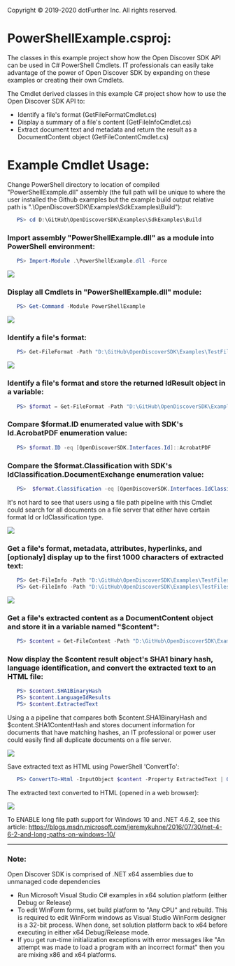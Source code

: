 Copyright © 2019-2020 dotFurther Inc. All rights reserved.

# PowerShellExample.csproj:

The classes in this example project show how the Open Discover SDK API can be used in C# PowerShell Cmdlets. IT professionals
can easily take advantage of the power of Open Discover SDK by expanding on these examples or creating their own Cmdlets.

The Cmdlet derived classes in this example C# project show how to use the Open Discover SDK API to:
- Identify a file's format (GetFileFormatCmdlet.cs)
- Display a summary of a file's content (GetFileInfoCmdlet.cs)
- Extract document text and metadata and return the result as a DocumentContent object (GetFileContentCmdlet.cs)

# Example Cmdlet Usage:
Change PowerShell directory to location of compiled "PowerShellExample.dll" assembly (the full path will be unique to where the user installed the Github examples but the example build output relative path is ".\OpenDiscoverSDK\Examples\SdkExamples\Build"):
```powershell
   PS> cd D:\GitHub\OpenDiscoverSDK\Examples\SdkExamples\Build  
```

### Import assembly "PowerShellExample.dll" as a module into PowerShell environment:
```powershell
   PS> Import-Module .\PowerShellExample.dll -Force
```

<img src="Image1.png">

### Display all Cmdlets in "PowerShellExample.dll" module:
```powershell
   PS> Get-Command -Module PowerShellExample       
```

<img src="Image2.png">

### Identify a file's format:
```powershell
   PS> Get-FileFormat -Path "D:\GitHub\OpenDiscoverSDK\Examples\TestFiles\000379.pdf"
```

<img src="Image3.png">

### Identify a file's format and store the returned IdResult object in a variable:
```powershell
   PS> $format = Get-FileFormat -Path "D:\GitHub\OpenDiscoverSDK\Examples\TestFiles\000379.pdf"  
```

### Compare $format.ID enumerated value with SDK's Id.AcrobatPDF enumeration value:
```powershell
   PS> $format.ID -eq [OpenDiscoverSDK.Interfaces.Id]::AcrobatPDF
```

### Compare the $format.Classification with SDK's IdClassification.DocumentExchange enumeration value:
```powershell
   PS>  $format.Classification -eq [OpenDiscoverSDK.Interfaces.IdClassification]::DocumentExchange
```

It's not hard to see that users using a file path pipeline with this Cmdlet could search for all documents on a file server that either have certain format Id or IdClassification type.

<img src="Image4.png">

### Get a file's format, metadata, attributes, hyperlinks, and [optionaly] display up to the first 1000 characters of extracted text:
```powershell
   PS> Get-FileInfo -Path "D:\GitHub\OpenDiscoverSDK\Examples\TestFiles\000379.pdf" 
   PS> Get-FileInfo -Path "D:\GitHub\OpenDiscoverSDK\Examples\TestFiles\000379.pdf" -ShowText $true
```

<img src="Image5.png">

### Get a file's extracted content as a DocumentContent object and store it in a variable named "$content":
```powershell
   PS> $content = Get-FileContent -Path "D:\GitHub\OpenDiscoverSDK\Examples\TestFiles\000379.pdf"
```

### Now display the $content result object's SHA1 binary hash, language identification, and convert the extracted text to an HTML file:
```powershell
   PS> $content.SHA1BinaryHash
   PS> $content.LanguageIdResults
   PS> $content.ExtractedText
```
Using a a pipeline that compares both $content.SHA1BinaryHash and $content.SHA1ContentHash and stores document information for documents that have matching hashes, an IT professional or power user could easily find all duplicate documents on a file server.

<img src="Image6.png">


Save extracted text as HTML using PowerShell 'ConvertTo':
```powershell
   PS> ConvertTo-Html -InputObject $content -Property ExtractedText | Out-File content.htm
```

The extracted text converted to HTML (opened in a web browser):

<img src="Image7.png">


To ENABLE long file path support for Windows 10 and .NET 4.6.2, see this article:
 https://blogs.msdn.microsoft.com/jeremykuhne/2016/07/30/net-4-6-2-and-long-paths-on-windows-10/

------------------------------------------------------------------------------------------------------------------------
### Note: 
Open Discover SDK is comprised of .NET x64 assemblies due to unmanaged code dependencies

- Run Microsoft Visual Studio C# examples in x64 solution platform (either Debug or Release)
- To edit WinForm forms, set build platform to "Any CPU" and rebuild. This is required to edit WinForm windows as Visual Studio WinForm designer is a 32-bit process. When done, set solution platform back to x64 before executing in either x64 Debug/Release mode.
- If you get run-time initialization exceptions with error messages like "An attempt was made to load a program with
  an incorrect format" then you are mixing x86 and x64 platforms. 

		 
